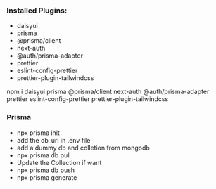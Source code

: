 ### Installed Plugins:
- daisyui
- prisma
- @prisma/client
- next-auth
- @auth/prisma-adapter
- prettier
- eslint-config-prettier
- prettier-plugin-tailwindcss

npm i daisyui prisma @prisma/client next-auth @auth/prisma-adapter prettier eslint-config-prettier prettier-plugin-tailwindcss

### Prisma
- npx prisma init
- add the db_url in .env file
- add a dummy db and colletion from mongodb 
- npx prisma db pull
- Update the Collection if want
- npx prisma db push
- npx prisma generate
